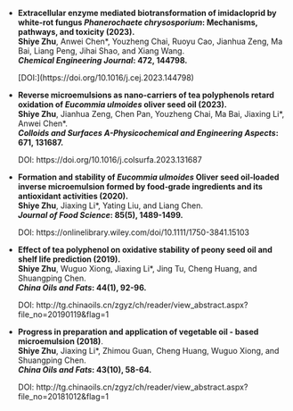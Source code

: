 - <p><strong><strong>Extracellular enzyme mediated biotransformation of imidacloprid by white-rot fungus <i>Phanerochaete chrysosporium</i>: Mechanisms, pathways, and toxicity (2023).</strong></strong> <br><strong>Shiye Zhu</strong>, Anwei Chen*, Youzheng Chai, Ruoyu Cao, Jianhua Zeng, Ma Bai, Liang Peng, Jihai Shao, and Xiang Wang. <br><strong><em>Chemical Engineering Journal</em>: 472, 144798.</strong></p> [DOI:](https://doi.org/10.1016/j.cej.2023.144798) 

- <p><strong><strong>Reverse microemulsions as nano-carriers of tea polyphenols retard oxidation of <i>Eucommia ulmoides</i> oliver seed oil (2023).</strong></strong> <br><strong>Shiye Zhu</strong>, Jianhua Zeng, Chen Pan, Youzheng Chai, Ma Bai, Jiaxing Li*, Anwei Chen*. <br><strong><em>Colloids and Surfaces A-Physicochemical and Engineering Aspects</em>: 671, 131687.</strong></p> DOI: https://doi.org/10.1016/j.colsurfa.2023.131687

- <p><strong><strong>Formation and stability of <i>Eucommia ulmoides</i> Oliver seed oil‐loaded inverse microemulsion formed by food‐grade ingredients and its antioxidant activities (2020).</strong></strong> <br><strong>Shiye Zhu</strong>, Jiaxing Li*, Yating Liu, and Liang Chen.<br><strong><em>Journal of Food Science</em>: 85(5), 1489-1499.</strong></p> DOI: https://onlinelibrary.wiley.com/doi/10.1111/1750-3841.15103

- <p><strong><strong>Effect of tea polyphenol on oxidative stability of peony seed oil and  shelf life prediction (2019).</strong></strong> <br><strong>Shiye Zhu</strong>, Wuguo Xiong, Jiaxing Li*, Jing Tu, Cheng Huang, and Shuangping Chen.<br><strong><em>China Oils and Fats</em>: 44(1), 92-96.</strong></p> DOI: http://tg.chinaoils.cn/zgyz/ch/reader/view_abstract.aspx?file_no=20190119&flag=1

- <p><strong>Progress in preparation and application of vegetable  oil - based microemulsion (2018)</strong></strong>.<br><strong>Shiye Zhu</strong>, Jiaxing Li*, Zhimou Guan, Cheng Huang, Wuguo Xiong, and Shuangping Chen.<br><strong><em>China Oils and Fats</em>: 43(10), 58-64.</strong></p> DOI: http://tg.chinaoils.cn/zgyz/ch/reader/view_abstract.aspx?file_no=20181012&flag=1